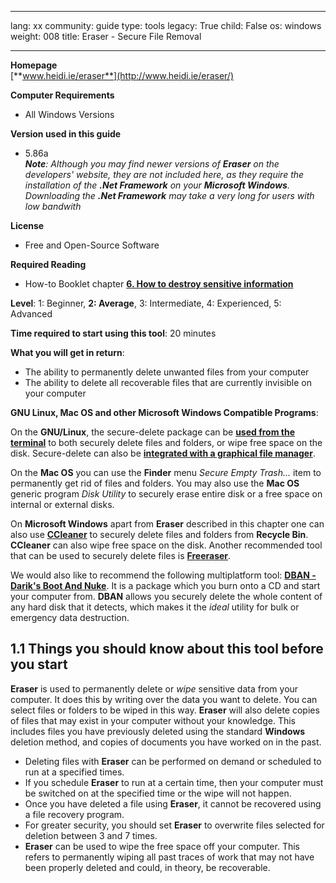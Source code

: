 

---

lang: xx
community: guide
type: tools
legacy: True
child: False
os: windows
weight: 008
title: Eraser - Secure File Removal

---

**Homepage**  
[**www.heidi.ie/eraser**](http://www.heidi.ie/eraser/) 

**Computer Requirements**

- All Windows Versions 

**Version used in this guide**

- 5.86a <br>
***Note**: Although you may find newer versions of **Eraser** on the developers' website, they are not included here, as they require the installation of the **.Net Framework** on your **Microsoft Windows**. Downloading the **.Net Framework** may take a very long for users with low bandwith*

**License**

- Free and Open-Source Software

**Required Reading**

- How-to Booklet chapter [**6. How to destroy sensitive information**](/chapter-6)

**Level**: 1: Beginner, **2: Average**, 3: Intermediate, 4: Experienced, 5: Advanced


**Time required to start using this tool**: 20 minutes

**What you will get in return**:

- The ability to permanently delete unwanted files from your computer
- The ability to delete all recoverable files that are currently invisible on your computer


**GNU Linux, Mac OS and other Microsoft Windows Compatible Programs**:

On the **GNU/Linux**, the secure-delete package can be [**used from the terminal**](http://www.ghacks.net/2010/08/26/securely-delete-files-with-secure-delete/) to both securely delete files and folders, or wipe free space on the disk. Secure-delete can also be [**integrated with a graphical file manager**](http://techthrob.com/2010/07/07/adding-a-secure-delete-option-to-nautilus-file-manager-in-linux/).

On the **Mac OS** you can use the **Finder** menu *Secure Empty Trash...* item to permanently get rid of files and folders. You may also use the **Mac OS** generic program *Disk Utility* to securely erase entire disk or a free space on internal or external disks.

On **Microsoft Windows** apart from **Eraser** described in this chapter one can also use [**CCleaner**](/en/ccleaner_main) to securely delete files and folders from **Recycle Bin**. **CCleaner** can also wipe free space on the disk. Another recommended tool that can be used to securely delete files is [**Freeraser**](http://www.freeraser.com/).

We would also like to recommend the following multiplatform tool: [**DBAN - Darik's Boot And Nuke**](http://www.dban.org/). It is a package which you burn onto a CD and start your computer from. **DBAN** allows you securely delete the whole content of any hard disk that it detects, which makes it the *ideal* utility for bulk or emergency data destruction.

## 1.1 Things you should know about this tool before you start ##

**Eraser** is used to permanently delete or *wipe* sensitive data from your computer. It does this by writing over the data you want to delete. You can select files or folders to be wiped in this way. **Eraser** will also delete copies of files that may exist in your computer without your knowledge. This includes files you have previously deleted using the standard **Windows** deletion method, and copies of documents you have worked on in the past. 

- Deleting files with **Eraser** can be performed on demand or scheduled to run at a specified times.
- If you schedule **Eraser** to run at a certain time, then your computer must be switched on at the specified time or the wipe will not happen. 
- Once you have deleted a file using **Eraser**, it cannot be recovered using a file recovery program.
- For greater security, you should set **Eraser** to overwrite files selected for deletion between 3 and 7 times.
- **Eraser** can be used to wipe the free space off your computer. This refers to permanently wiping all past traces of work that may not have been properly deleted and could, in theory, be recoverable.


